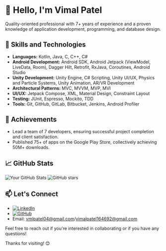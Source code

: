 # 👋 Hello, I'm Vimal Patel

Quality-oriented professional with 7+ years of experience and a proven knowledge of application development, programming, and database design.

## 🚀 Skills and Technologies
- **Languages:** Kotlin, Java, C, C++, C#
- **Android Development:** Android SDK, Android Jetpack (ViewModel, LiveData, Room), Dagger Hilt, Retrofit, RxJava, Coroutines, Android Studio
- **Unity Development:** Unity Engine, C# Scripting, Unity UI/UX, Physics and Particle Systems, Unity Animation, AR/VR Development
- **Architectural Patterns:** MVC, MVVM, MVP, MVI
- **UI/UX:** Jetpack Compose, XML, Material Design, Constraint Layout
- **Testing:** JUnit, Espresso, Mockito, TDD
- **Tools:** Git, GitHub, GitLab, Bitbucket, Jenkins, Android Profiler

## 🌟 Achievements
- Lead a team of 7 developers, ensuring successful project completion and client satisfaction.
- Published 75+ of apps on the Google Play Store, collectively achieving 50M+ downloads.

## 📈 GitHub Stats
![Your GitHub Stats](https://github-readme-stats.vercel.app/api?username=VimalPatel14&show_icons=true&count_private=true&hide=contribs,prs)
![GitHub stars](https://img.shields.io/github/stars/VimalPatel14?style=social)

## 📫 Let's Connect
- [![LinkedIn](https://img.shields.io/badge/LinkedIn-Vimal-blue)](https://www.linkedin.com/in/vimal-patel-aa64a4146/)
- [![GitHub](https://img.shields.io/badge/GitHub-VimalPatel14-lightgrey)](https://github.com/VimalPatel14)
- Email: vmlpatel04@gmail.com/vimalpatel164692@gmail.com

Feel free to reach out if you're interested in collaborating or if you have any questions!

Thanks for visiting! 😊
